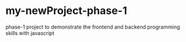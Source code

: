 # my-newProject-phase-1
phase-1 project to demonstrate the frontend and backend programming skills with javascript
